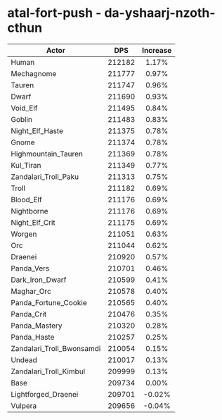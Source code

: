 # atal-fort-push - da-yshaarj-nzoth-cthun
| Actor | DPS | Increase |
|---|:---:|:---:|
|Human|212182|1.17%|
|Mechagnome|211777|0.97%|
|Tauren|211747|0.96%|
|Dwarf|211690|0.93%|
|Void_Elf|211495|0.84%|
|Goblin|211483|0.83%|
|Night_Elf_Haste|211375|0.78%|
|Gnome|211374|0.78%|
|Highmountain_Tauren|211369|0.78%|
|Kul_Tiran|211349|0.77%|
|Zandalari_Troll_Paku|211313|0.75%|
|Troll|211182|0.69%|
|Blood_Elf|211176|0.69%|
|Nightborne|211176|0.69%|
|Night_Elf_Crit|211175|0.69%|
|Worgen|211051|0.63%|
|Orc|211044|0.62%|
|Draenei|210920|0.57%|
|Panda_Vers|210701|0.46%|
|Dark_Iron_Dwarf|210599|0.41%|
|Maghar_Orc|210578|0.40%|
|Panda_Fortune_Cookie|210565|0.40%|
|Panda_Crit|210476|0.35%|
|Panda_Mastery|210320|0.28%|
|Panda_Haste|210257|0.25%|
|Zandalari_Troll_Bwonsamdi|210054|0.15%|
|Undead|210017|0.13%|
|Zandalari_Troll_Kimbul|209999|0.13%|
|Base|209734|0.00%|
|Lightforged_Draenei|209701|-0.02%|
|Vulpera|209656|-0.04%|
